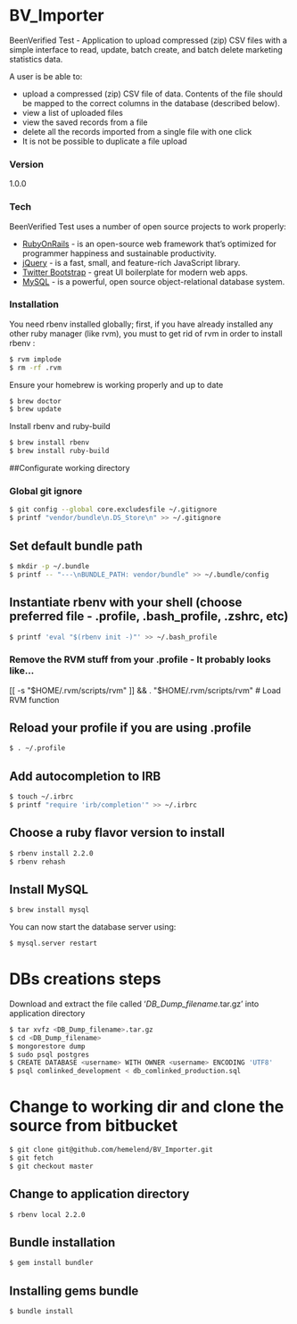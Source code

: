 # BV_Importer
BeenVerified Test - Application to upload compressed (zip) CSV files with a simple interface to read, update, batch create, and batch delete marketing statistics data.

A user is be able to:
  - upload a compressed (zip) CSV file of data. Contents of the file should be mapped to the correct columns in the database (described below).
  - view a list of uploaded files
  - view the saved records from a file
  - delete all the records imported from a single file with one click
  - It is not be possible to duplicate a file upload

### Version
1.0.0

### Tech

BeenVerified Test uses a number of open source projects to work properly:

* [RubyOnRails] - is an open-source web framework that’s optimized for programmer happiness and sustainable productivity.
* [jQuery] - is a fast, small, and feature-rich JavaScript library.
* [Twitter Bootstrap] - great UI boilerplate for modern web apps.
* [MySQL] - is a powerful, open source object-relational database system.



### Installation

You need rbenv installed globally; first, if you have already installed any other ruby manager (like rvm), you must to get rid of rvm in order to install rbenv :

```sh
$ rvm implode
$ rm -rf .rvm
```
Ensure your homebrew is working properly and up to date
```sh
$ brew doctor
$ brew update
```
Install rbenv and ruby-build
```sh
$ brew install rbenv
$ brew install ruby-build
```
##Configurate working directory

### Global git ignore
```sh
$ git config --global core.excludesfile ~/.gitignore
$ printf "vendor/bundle\n.DS_Store\n" >> ~/.gitignore
```
## Set default bundle path
```sh
$ mkdir -p ~/.bundle
$ printf -- "---\nBUNDLE_PATH: vendor/bundle" >> ~/.bundle/config
```
## Instantiate rbenv with your shell (choose preferred file - .profile, .bash_profile, .zshrc, etc)
```sh
$ printf 'eval "$(rbenv init -)"' >> ~/.bash_profile
```
### Remove the RVM stuff from your .profile - It probably looks like...
[[ -s "$HOME/.rvm/scripts/rvm" ]] && . "$HOME/.rvm/scripts/rvm" # Load RVM function

## Reload your profile if you are using .profile
```sh
$ . ~/.profile
```

## Add autocompletion to IRB
```sh
$ touch ~/.irbrc
$ printf "require 'irb/completion'" >> ~/.irbrc
```

## Choose a ruby flavor version to install
```sh
$ rbenv install 2.2.0
$ rbenv rehash
```

## Install MySQL
```sh
$ brew install mysql
```
You can now start the database server using:
```sh
$ mysql.server restart
```

# DBs creations steps
Download and extract the file called ‘*DB_Dump_filename*.tar.gz’ into application directory
```sh
$ tar xvfz <DB_Dump_filename>.tar.gz
$ cd <DB_Dump_filename>
$ mongorestore dump
$ sudo psql postgres
$ CREATE DATABASE <username> WITH OWNER <username> ENCODING 'UTF8'
$ psql comlinked_development < db_comlinked_production.sql
```

# Change to working dir and clone the source from bitbucket
```sh
$ git clone git@github.com/hemelend/BV_Importer.git
$ git fetch
$ git checkout master
```
## Change to application directory
```sh
$ rbenv local 2.2.0
```
## Bundle installation
```sh
$ gem install bundler
```
## Installing gems bundle
```sh
$ bundle install
```


[RubyOnRails]:http://rubyonrails.org
[jQuery]:http://jquery.com
[Twitter Bootstrap]:http://twitter.github.com/bootstrap/
[MySQL]:http://dev.mysql.com/